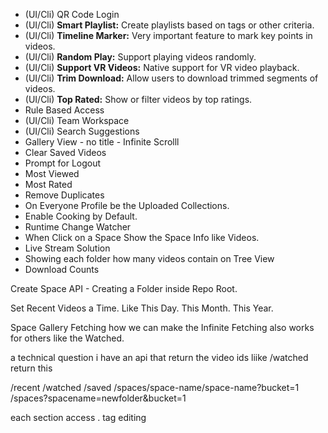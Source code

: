 
- (UI/Cli) QR Code Login
- (UI/Cli) **Smart Playlist:** Create playlists based on tags or other criteria.
- (UI/Cli) **Timeline Marker:** Very important feature to mark key points in videos.
- (UI/Cli) **Random Play:** Support playing videos randomly.
- (UI/Cli) **Support VR Videos:** Native support for VR video playback.
- (UI/Cli) **Trim Download:** Allow users to download trimmed segments of videos.
- (UI/Cli) **Top Rated:** Show or filter videos by top ratings.
- Rule Based Access 
- (UI/Cli) Team Workspace
- (UI/Cli) Search Suggestions 
- Gallery View - no title - Infinite Scrolll
- Clear Saved Videos
- Prompt for Logout
- Most Viewed
- Most Rated
- Remove Duplicates
- On Everyone Profile be the Uploaded Collections.
- Enable Cooking by Default.
- Runtime Change Watcher
- When Click on a Space Show the Space Info like Videos.
- Live Stream Solution
- Showing each folder how many videos contain on Tree View
- Download Counts

Create Space API - Creating a Folder inside Repo Root.


Set Recent Videos a Time.
Like This Day. This Month. This Year.


Space Gallery Fetching
how we can make the Infinite Fetching also works for others like the Watched.

a technical question 
i have an api that return the video ids liike 
/watched
return this 

/recent
/watched
/saved
/spaces/space-name/space-name?bucket=1
/spaces?spacename=newfolder&bucket=1

each section access . tag editing 